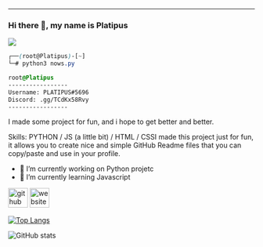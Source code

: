 
-----

### Hi there 👋, my name is Platipus
![](https://platipuss.xyz/pdp.jpg)
```css
┌──(root@Platipus)-[~]
└─# python3 nows.py

root@Platipus
-----------------
Username: PLATIPUS#5696
Discord: .gg/TCdKx58Rvy 
-----------------
```
I made some project for fun, and i hope to get better and better.

Skills: PYTHON / JS (a little bit)  / HTML / CSSI made this project just for fun, it allows you to create nice and simple GitHub Readme files that you can copy/paste and use in your profile.

- 🔭 I’m currently working on Python projetc 
- 🌱 I’m currently learning Javascript 


[<img src='https://cdn.jsdelivr.net/npm/simple-icons@3.0.1/icons/github.svg' alt='github' height='40'>](https://github.com/platipus9999)  [<img src='https://cdn.jsdelivr.net/npm/simple-icons@3.0.1/icons/icloud.svg' alt='website' height='40'>](https://platipus.xyz)  

[![Top Langs](https://github-readme-stats.vercel.app/api/top-langs/?username=platipus9999)](https://github.com/anuraghazra/github-readme-stats)

![GitHub stats](https://github-readme-stats.vercel.app/api?username=platipus9999&show_icons=true)  

